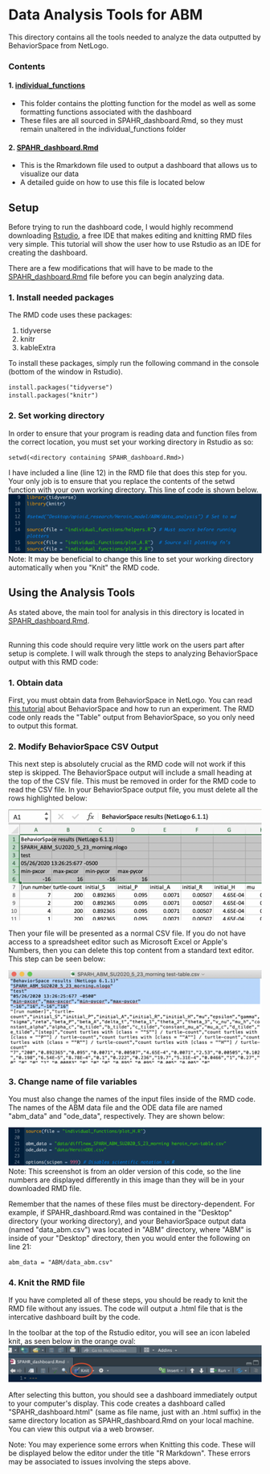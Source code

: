 # Data Analysis Tools for ABM
This directory contains all the tools needed to analyze the data outputted by BehaviorSpace from NetLogo. 

### Contents
#### 1. [individual_functions](https://github.com/mountaindust/Heroin_model/tree/master/ABM/data_analysis/individual_functions)
- This folder contains the plotting function for the model as well as some formatting functions associated with the dashboard
- These files are all sourced in SPAHR_dashboard.Rmd, so they must remain unaltered in the individual_functions folder
#### 2. [SPAHR_dashboard.Rmd](https://github.com/mountaindust/Heroin_model/blob/master/ABM/data_analysis/SPAHR_dashboard.Rmd)
- This is the Rmarkdown file used to output a dashboard that allows us to visualize our data
- A detailed guide on how to use this file is located below

## Setup
Before trying to run the dashboard code, I would highly recommend downloading [Rstudio](https://rstudio.com), a free IDE that makes editing and knitting RMD files very simple. This tutorial will show the user how to use Rstudio as an IDE for creating the dashboard. </br>

There are a few modifications that will have to be made to the [SPAHR_dashboard.Rmd](https://github.com/mountaindust/Heroin_model/blob/master/ABM/data_analysis/SPAHR_dashboard.Rmd) file before you can begin analyzing data. 

### 1. Install needed packages
The RMD code uses these packages:
1. tidyverse
2. knitr
3. kableExtra

To install these packages, simply run the following command in the console (bottom of the window in Rstudio).
```
install.packages("tidyverse")
install.packages("knitr")
```

### 2. Set working directory
In order to ensure that your program is reading data and function files from the correct location, you must set your working directory in Rstudio as so:
```
setwd(<directory containing SPAHR_dashboard.Rmd>)
```
I have included a line (line 12) in the RMD file that does this step for you. Your only job is to ensure that you replace the contents of the setwd function with your own working directory. This line of code is shown below. </br>
![Setwd line](https://github.com/mountaindust/Heroin_model/blob/master/ABM/supporting_docs/setwd_pic.png) </br>
Note: It may be beneficial to change this line to set your working directory automatically when you "Knit" the RMD code.

## Using the Analysis Tools
As stated above, the main tool for analysis in this directory is located in [SPAHR_dashboard.Rmd](https://github.com/mountaindust/Heroin_model/blob/master/ABM/data_analysis/SPAHR_dashboard.Rmd).</br> </br>

Running this code should require very little work on the users part after setup is complete. I will walk through the steps to analyzing BehaviorSpace output with this RMD code:

### 1. Obtain data

First, you must obtain data from BehaviorSpace in NetLogo. You can read [this tutorial](https://ccl.northwestern.edu/netlogo/docs/behaviorspace.html) about BehaviorSpace and how to run an experiment. The RMD code only reads the "Table" output from BehaviorSpace, so you only need to output this format. 

### 2. Modify BehaviorSpace CSV Output

This next step is absolutely crucial as the RMD code will not work if this step is skipped. The BehaviorSpace output will include a small heading at the top of the CSV file. This must be removed in order for the RMD code to read the CSV file. In your BehaviorSpace output file, you must delete all the rows highlighted below: </br>

![Rows to delete](https://github.com/mountaindust/Heroin_model/blob/master/ABM/supporting_docs/rows_to_delete.png) </br>

Then your file will be presented as a normal CSV file. If you do not have access to a spreadsheet editor such as Microsoft Excel or Apple's Numbers, then you can delete this top content from a standard text editor. This step can be seen below: </br>

![Deleting rows from a text file](https://github.com/mountaindust/Heroin_model/blob/master/ABM/supporting_docs/text_delete_rows.png)

### 3. Change name of file variables
You must also change the names of the input files inside of the RMD code. The names of the ABM data file and the ODE data file are named "abm_data" and "ode_data", respectively. They are shown below: </br>

![Names of files](https://github.com/mountaindust/Heroin_model/blob/master/ABM/supporting_docs/name_of_files.png) </br>
Note: This screenshot is from an older version of this code, so the line numbers are displayed differently in this image than they will be in your downloaded RMD file.</br>

Remember that the names of these files must be directory-dependent. For example, if SPAHR_dashboard.Rmd was contained in the "Desktop" directory (your working directory), and your BehaviorSpace output data  (named "data_abm.csv") was located in "ABM" directory, where "ABM" is inside of your "Desktop" directory, then you would enter the following on line 21:
```
abm_data = "ABM/data_abm.csv"
```

### 4. Knit the RMD file
If you have completed all of these steps, you should be ready to knit the RMD file without any issues. The code will output a .html file that is the intercative dashboard built by the code. </br>

In the toolbar at the top of the Rstudio editor, you will see an icon labeled knit, as seen below in the orange oval:
![Knit](https://github.com/mountaindust/Heroin_model/blob/master/ABM/supporting_docs/knit_pic.png) </br>

After selecting this button, you should see a dashboard immediately output to your computer's display. This code creates a dashboard called "SPAHR_dashboard.html" (same as file name, just with an .html suffix) in the same directory location as SPAHR_dashboard.Rmd on your local machine. You can view this output via a web browser. </br>

Note: You may experience some errors when Knitting this code. These will be displayed below the editor under the title "R Markdown". These errors may be associated to issues involving the steps above.


